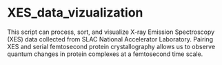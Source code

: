 # XES_data_vizualization
This script can process, sort, and visualize X-ray Emission Spectroscopy (XES) data collected from SLAC National Accelerator Laboratory. Pairing XES and serial femtosecond protein crystallography allows us to observe quantum changes in protein complexes at a femtosecond time scale. 

